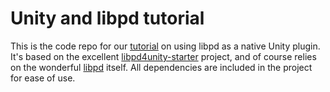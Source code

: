 # Unity and libpd tutorial

This is the code repo for our [tutorial](http://melodrive.com/blog/how-to-use-pure-data-in-unity/) on using libpd as a native Unity plugin. It's based on the excellent [libpd4unity-starter](https://github.com/cmuartfab/libpd4unity-starter) project, and of course relies on the wonderful [libpd](https://github.com/libpd) itself.  All dependencies are included in the project for ease of use.

